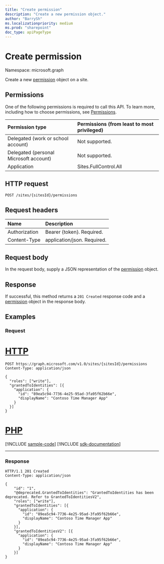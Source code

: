 ```yaml
---
title: "Create permission"
description: "Create a new permission object."
author: "BarrySh"
ms.localizationpriority: medium
ms.prod: "sharepoint"
doc_type: apiPageType
---
```


# Create permission
Namespace: microsoft.graph

Create a new [permission](../resources/permission.md) object on a site.

## Permissions
One of the following permissions is required to call this API. To learn more, including how to choose permissions, see [Permissions](/graph/permissions-reference).

|Permission type                        | Permissions (from least to most privileged)
|:--------------------------------------|:-------------------------------------
|Delegated (work or school account)     | Not supported.
|Delegated (personal Microsoft account) | Not supported.
|Application                            | Sites.FullControl.All

## HTTP request

<!-- {
  "blockType": "ignored"
}
-->
``` http
POST /sites/{sitesId}/permissions
```

## Request headers
|Name|Description|
|:---|:---|
|Authorization|Bearer {token}. Required.|
|Content-Type|application/json. Required.|

## Request body
In the request body, supply a JSON representation of the [permission](../resources/permission.md) object.

## Response

If successful, this method returns a `201 Created` response code and a [permission](../resources/permission.md) object in the response body.

## Examples

### Request

# [HTTP](#tab/http)
<!-- {
  "blockType": "request",
  "name": "create_permission_from_"
}
-->
``` http
POST https://graph.microsoft.com/v1.0/sites/{sitesId}/permissions
Content-Type: application/json

{
  "roles": ["write"],
  "grantedToIdentities": [{
    "application": {
      "id": "89ea5c94-7736-4e25-95ad-3fa95f62b66e",
      "displayName": "Contoso Time Manager App"
    }
  }]
}
```

# [PHP](#tab/php)
[!INCLUDE [sample-code](../includes/snippets/php/create-permission-from--php-snippets.md)]
[!INCLUDE [sdk-documentation](../includes/snippets/snippets-sdk-documentation-link.md)]

---



### Response

<!-- {
  "blockType": "response",
  "truncated": true,
  "@odata.type": "microsoft.graph.permission"
}
-->
``` http
HTTP/1.1 201 Created
Content-Type: application/json

{
    "id": "1",
    "@deprecated.GrantedToIdentities": "GrantedToIdentities has been deprecated. Refer to GrantedToIdentitiesV2",
    "roles": ["write"],
    "grantedToIdentities": [{
      "application": {
        "id": "89ea5c94-7736-4e25-95ad-3fa95f62b66e",
        "displayName": "Contoso Time Manager App"
      }
    }],
    "grantedToIdentitiesV2": [{
      "application": {
        "id": "89ea5c94-7736-4e25-95ad-3fa95f62b66e",
        "displayName": "Contoso Time Manager App"
      }
    }]
}
```

<!-- {
  "type": "#page.annotation",
  "section": "documentation",
  "tocPath": "Sites/Permissions/Create site permissions"
} -->
